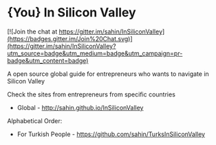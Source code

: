 {You} In Silicon Valley
===========================

[![Join the chat at https://gitter.im/sahin/InSiliconValley](https://badges.gitter.im/Join%20Chat.svg)](https://gitter.im/sahin/InSiliconValley?utm_source=badge&utm_medium=badge&utm_campaign=pr-badge&utm_content=badge)

A open source global guide for entrepreneurs who wants to navigate in Silicon Valley


Check the sites from entrepreneurs from specific countries

- Global - http://sahin.github.io/InSiliconValley

Alphabetical Order:

- For Turkish People - https://github.com/sahin/TurksInSiliconValley

